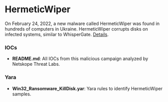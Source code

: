# HermeticWiper
On February 24, 2022, a new malware called HermeticWiper was found in hundreds of computers in Ukraine. HermeticWiper corrupts disks on infected systems, similar to WhisperGate. [Details](https://www.netskope.com/blog/netskope-threat-coverage-hermeticwiper).

### IOCs
* **README.md**: All IOCs from this malicious campaign analyzed by Netskope Threat Labs.

### Yara
* **Win32_Ransomware_KillDisk.yar**: Yara rules to identify HermeticWiper samples.
